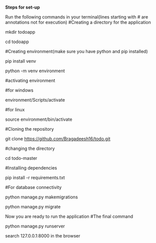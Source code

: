 **Steps for set-up**

Run the following commands in your terminal(lines starting with # are annotations not for execution)
#Creating a directory for the application

mkdir todoapp

cd todoapp

#Creating environment(make sure you have python and pip installed)

pip install venv

python -m venv environment

#activating environment

#for windows

environment/Scripts/activate

#for linux

source environment/bin/activate

#Cloning the repository

git clone https://github.com/Bragadeesh16/todo.git

#changing the directory

cd todo-master

#Installing dependencies

pip install -r requirements.txt

#For database connectivity

python manage.py makemigrations

python manage.py migrate

Now you are ready to run the application
#The final command

python manage.py runserver

search 127.0.0.1:8000 in the browser
